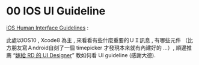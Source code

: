 # 00   IOS UI Guideline

[iOS Human Interface Guidelines](https://developer.apple.com/ios/human-interface-guidelines/overview/design-principles/) :

此處以IOS10 , Xcode8 為主 , 來看看有些什麼重要的ＵＩ訊息 , 有哪些元件 （比方朋友寫Ａndroid自刻了一個 timepicker 才發現本來就有內建好的 ...）, 順邊推薦 “[嫁給 RD 的 UI Designer](https://blog.akanelee.me/)” 教如何看 UI guideline \(感謝大德\).



